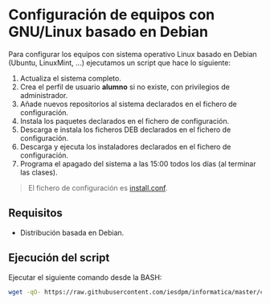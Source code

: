 ﻿# Configuración de equipos con GNU/Linux basado en Debian

Para configurar los equipos con sistema operativo Linux basado en Debian (Ubuntu, LinuxMint, ...) ejecutamos un script que hace lo siguiente:

1. Actualiza el sistema completo.
2. Crea el perfil de usuario **alumno** si no existe, con privilegios de administrador.
3. Añade nuevos repositorios al sistema declarados en el fichero de configuración.
4. Instala los paquetes declarados en el fichero de configuración.
5. Descarga e instala los ficheros DEB declarados en el fichero de configuración.
6. Descarga  y ejecuta los instaladores declarados en el fichero de configuración.
7. Programa el apagado del sistema a las 15:00 todos los días (al terminar las clases).

> El fichero de configuración es [install.conf](install.conf).

## Requisitos

* Distribución basada en Debian.

## Ejecución del script

Ejecutar el siguiente comando desde la BASH:

```bash
wget -qO- https://raw.githubusercontent.com/iesdpm/informatica/master/config/linux/config-computer.sh | sudo bash
```
